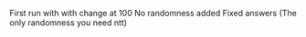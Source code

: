 First run with with change at 100
No randomness added
Fixed answers (The only randomness you need ntt)
